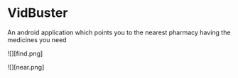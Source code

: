 # VidBuster
An android application which points you to the nearest pharmacy having the medicines you need 

![][find.png]

![][near.png]

